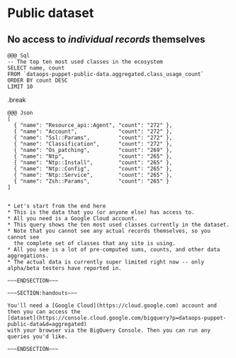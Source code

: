 <!SLIDE >
# Public dataset
## No access to *individual records* themselves

    @@@ Sql
    -- The top ten most used classes in the ecosystem
    SELECT name, count
    FROM `dataops-puppet-public-data.aggregated.class_usage_count`
    ORDER BY count DESC
    LIMIT 10

.break

    @@@ Json
    [
      { "name": "Resource_api::Agent", "count": "272" },
      { "name": "Account",             "count": "272" },
      { "name": "Ssl::Params",         "count": "272" },
      { "name": "Classification",      "count": "272" },
      { "name": "Os_patching",         "count": "269" },
      { "name": "Ntp",                 "count": "265" },
      { "name": "Ntp::Install",        "count": "265" },
      { "name": "Ntp::Config",         "count": "265" },
      { "name": "Ntp::Service",        "count": "265" },
      { "name": "Zsh::Params",         "count": "265" }
    ]

~~~SECTION:notes~~~

* Let's start from the end here
* This is the data that you (or anyone else) has access to.
* All you need is a Google Cloud account.
* This query shows the ten most used classes currently in the dataset.
* Note that you cannot see any actual records themselves, so you cannot see
  the complete set of classes that any site is using.
* All you see is a lot of pre-computed sums, counts, and other data aggregations.
* The actual data is currently super limited right now -- only alpha/beta testers have reported in.

~~~ENDSECTION~~~

~~~SECTION:handouts~~~

You'll need a [Google Cloud](https://cloud.google.com) account and then you can access the
[dataset](https://console.cloud.google.com/bigquery?p=dataops-puppet-public-data&d=aggregated)
with your browser via the BigQuery Console. Then you can run any queries you'd like.

~~~ENDSECTION~~~
